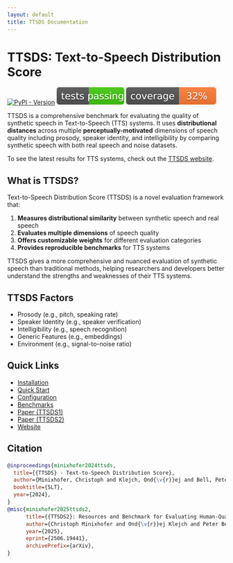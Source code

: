 ```yaml
---
layout: default
title: TTSDS Documentation
---
```


# TTSDS: Text-to-Speech Distribution Score

[![PyPI - Version](https://img.shields.io/pypi/v/ttsds.svg)](https://pypi.org/project/ttsds)
[![Tests](assets/img/tests.svg)](https://github.com/ttsds/ttsds/actions)
[![Coverage](assets/img/coverage.svg)](https://github.com/ttsds/ttsds/actions)

TTSDS is a comprehensive benchmark for evaluating the quality of synthetic speech in Text-to-Speech (TTS) systems. It uses **distributional distances** across multiple **perceptually-motivated** dimensions of speech quality including prosody, speaker identity, and intelligibility by comparing synthetic speech with both real speech and noise datasets.

To see the latest results for TTS systems, check out the [TTSDS website](https://ttsdsbenchmark.com).

## What is TTSDS?

Text-to-Speech Distribution Score (TTSDS) is a novel evaluation framework that:

1. **Measures distributional similarity** between synthetic speech and real speech
2. **Evaluates multiple dimensions** of speech quality
3. **Offers customizable weights** for different evaluation categories
4. **Provides reproducible benchmarks** for TTS systems

TTSDS gives a more comprehensive and nuanced evaluation of synthetic speech than traditional methods, helping researchers and developers better understand the strengths and weaknesses of their TTS systems.

## TTSDS Factors

- Prosody (e.g., pitch, speaking rate)
- Speaker Identity (e.g., speaker verification)
- Intelligibility (e.g., speech recognition)
- Generic Features (e.g., embeddings)
- Environment (e.g., signal-to-noise ratio)

## Quick Links

- [Installation](user-guide/installation.md)
- [Quick Start](user-guide/quickstart.md)
- [Configuration](user-guide/configuration.md)
- [Benchmarks](reference/benchmarks.md)
- [Paper (TTSDS1)](https://arxiv.org/abs/2407.12707)
- [Paper (TTSDS2)](https://arxiv.org/abs/2506.19441)
- [Website](https://ttsdsbenchmark.com)

## Citation

```bibtex
@inproceedings{minixhofer2024ttsds,
  title={{TTSDS} - Text-to-Speech Distribution Score},
  author={Minixhofer, Christoph and Klejch, Ond{\v{r}}ej and Bell, Peter},
  booktitle={SLT},
  year={2024},
}
@misc{minixhofer2025ttsds2,
      title={{TTSDS2}: Resources and Benchmark for Evaluating Human-Quality Text to Speech Systems}, 
      author={Christoph Minixhofer and Ond{\v{r}}ej Klejch and Peter Bell},
      year={2025},
      eprint={2506.19441},
      archivePrefix={arXiv},
}
``` 